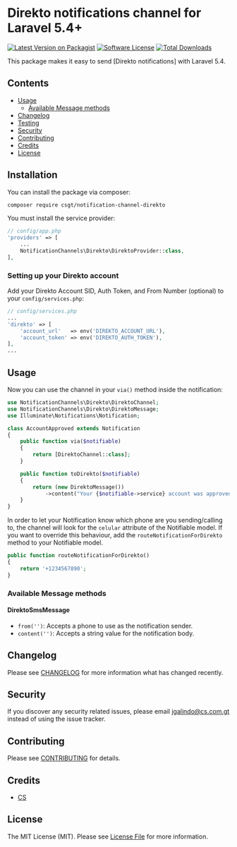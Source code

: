 # Direkto notifications channel for Laravel 5.4+

[![Latest Version on Packagist](https://img.shields.io/packagist/v/laravel-notification-channels/twilio.svg?style=flat-square)](https://packagist.org/packages/csgt/notification-channel-direkto)
[![Software License](https://img.shields.io/badge/license-MIT-brightgreen.svg?style=flat-square)](LICENSE.md)
[![Total Downloads](https://img.shields.io/packagist/dt/csgt/laravel-notification-channel-direkto.svg?style=flat-square)](https://packagist.org/packages/csgt/notification-channel-direkto)

This package makes it easy to send [Direkto notifications] with Laravel 5.4.

## Contents
- [Usage](#usage)
	- [Available Message methods](#available-message-methods)
- [Changelog](#changelog)
- [Testing](#testing)
- [Security](#security)
- [Contributing](#contributing)
- [Credits](#credits)
- [License](#license)

## Installation

You can install the package via composer:

``` bash
composer require csgt/notification-channel-direkto
```

You must install the service provider:

```php
// config/app.php
'providers' => [
    ...
    NotificationChannels\Direkto\DirektoProvider::class,
],
```

### Setting up your Direkto account

Add your Direkto Account SID, Auth Token, and From Number (optional) to your `config/services.php`:

```php
// config/services.php
...
'direkto' => [
    'account_url'   => env('DIREKTO_ACCOUNT_URL'),
    'account_token' => env('DIREKTO_AUTH_TOKEN'),
],
...
```

## Usage

Now you can use the channel in your `via()` method inside the notification:

``` php
use NotificationChannels\Direkto\DirektoChannel;
use NotificationChannels\Direkto\DirektoMessage;
use Illuminate\Notifications\Notification;

class AccountApproved extends Notification
{
    public function via($notifiable)
    {
        return [DirektoChannel::class];
    }

    public function toDirekto($notifiable)
    {
        return (new DirektoMessage())
            ->content("Your {$notifiable->service} account was approved!");
    }
}
```

In order to let your Notification know which phone are you sending/calling to, the channel will look for the `celular` attribute of the Notifiable model. If you want to override this behaviour, add the `routeNotificationForDirekto` method to your Notifiable model.

```php
public function routeNotificationForDirekto()
{
    return '+1234567890';
}
```

### Available Message methods

#### DirektoSmsMessage

- `from('')`: Accepts a phone to use as the notification sender.
- `content('')`: Accepts a string value for the notification body.

## Changelog

Please see [CHANGELOG](CHANGELOG.md) for more information what has changed recently.

## Security

If you discover any security related issues, please email jgalindo@cs.com.gt instead of using the issue tracker.

## Contributing

Please see [CONTRIBUTING](CONTRIBUTING.md) for details.

## Credits

- [CS](https://github.com/csgt)

## License

The MIT License (MIT). Please see [License File](LICENSE.md) for more information.
